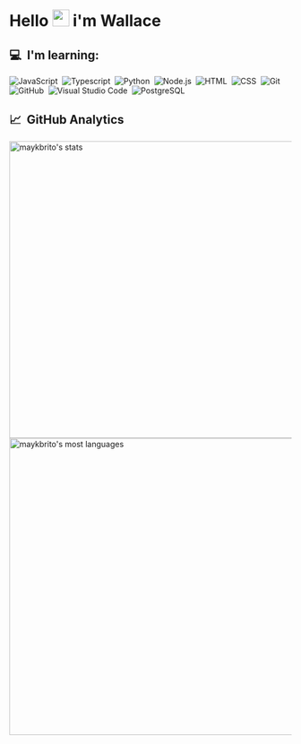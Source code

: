 <h1 align="left">Hello <img src="https://raw.githubusercontent.com/kaueMarques/kaueMarques/master/hi.gif" height="30px"> i'm Wallace</h1>


## 💻 &nbsp;I'm learning:

![JavaScript](https://img.shields.io/badge/-JavaScript-05122A?style=flat&logo=javascript)&nbsp;
![Typescript](https://img.shields.io/badge/-Typescript-05122A?style=flat&logo=typescript)&nbsp;
![Python](https://img.shields.io/badge/-Python-05122A?style=flat&logo=python)&nbsp;
![Node.js](https://img.shields.io/badge/-Node.js-05122A?style=flat&logo=node.js)&nbsp;
![HTML](https://img.shields.io/badge/-HTML-05122A?style=flat&logo=HTML5)&nbsp;
![CSS](https://img.shields.io/badge/-CSS-05122A?style=flat&logo=CSS3&logoColor=1572B6)&nbsp;
![Git](https://img.shields.io/badge/-Git-05122A?style=flat&logo=git)&nbsp;
![GitHub](https://img.shields.io/badge/-GitHub-05122A?style=flat&logo=github)&nbsp;
![Visual Studio Code](https://img.shields.io/badge/-Visual%20Studio%20Code-05122A?style=flat&logo=visual-studio-code&logoColor=007ACC)&nbsp;
![PostgreSQL](https://img.shields.io/badge/-PostgreSQL-05122A?style=flat&logo=postgresql)&nbsp;

## 📈 &nbsp;GitHub Analytics
<p align="left">
<img width="530em" src="https://github-readme-stats.vercel.app/api?username=wcocuzza&show_icons=true&theme=midnight-purple" alt="maykbrito's stats"/>
<img width="530em" src="https://github-readme-stats.vercel.app/api/top-langs/?username=wcocuzza&layout=compact&theme=midnight-purple" alt="maykbrito's most languages"/>
</p>
